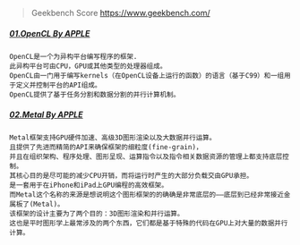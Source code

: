 > Geekbench Score https://www.geekbench.com/

##### [01.OpenCL By APPLE](https://baike.baidu.com/item/OpenCL/8477301?fr=aladdin)
```
OpenCL是一个为异构平台编写程序的框架.
此异构平台可由CPU，GPU或其他类型的处理器组成。
OpenCL由一门用于编写kernels（在OpenCL设备上运行的函数）的语言（基于C99）和一组用于定义并控制平台的API组成。
OpenCL提供了基于任务分割和数据分割的并行计算机制。
```

##### [02.Metal By APPLE](http://www.cocoachina.com/articles/10248)
```
Metal框架支持GPU硬件加速、高级3D图形渲染以及大数据并行运算。
且提供了先进而精简的API来确保框架的细粒度(fine-grain)，
并且在组织架构、程序处理、图形呈现、运算指令以及指令相关数据资源的管理上都支持底层控制。
其核心目的是尽可能的减少CPU开销，而将运行时产生的大部分负载交由GPU承担。
是一套用于在iPhone和iPad上GPU编程的高效框架。
而Metal这个名称的来源是想说明这个图形框架的的确确是非常底层的——底层到已经非常接近金属板了(Metal)。
该框架的设计主要为了两个目的：3D图形渲染和并行运算。
这也是平时图形学上最常涉及的两个东西，它们都是基于特殊的代码在GPU上对大量的数据并行计算。
```

